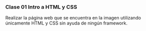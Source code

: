 ### Clase 01 Intro a HTML y CSS

Realizar la página web que se encuentra en la imagen utilizando únicamente HTML y CSS sin ayuda de ningún framework.